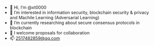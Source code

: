 - 👋 Hi, I’m @xt0000
- 👀 I’m interested in information security, blockchain security & privacy and Machile Learning (Adversarial Learning)
- 🌱 I’m currently researching about secure consensus protocols in blockchain
- 💞️ I welcome proposals for collaboration
- 📫 2517482859@qq.com

<!---
xt0000/xt0000 is a ✨ special ✨ repository because its `README.md` (this file) appears on your GitHub profile.
You can click the Preview link to take a look at your changes.
--->
